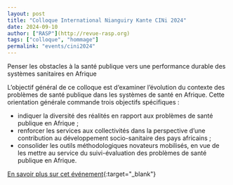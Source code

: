 ```yaml
---
layout: post
title: "Colloque International Nianguiry Kante CINi 2024"
date: 2024-09-10
author: ["RASP"](http://revue-rasp.org)
tags: ["colloque", "hommage"]
permalink: "events/cini2024"
---
```

Penser les obstacles à la santé publique vers une performance durable des systèmes sanitaires en Afrique

L’objectif général de ce colloque est d‘examiner l’évolution du contexte des problèmes de santé publique dans les systèmes de santé en Afrique. Cette orientation générale commande trois objectifs spécifiques :

- indiquer la diversité des réalités en rapport aux problèmes de santé publique en Afrique ;
- renforcer les services aux collectivités dans la perspective d’une contribution au développement socio-sanitaire des pays africains ;
- consolider les outils méthodologiques novateurs mobilisés, en vue de les mettre au service du suivi-évaluation des problèmes de santé publique en Afrique.

[En savoir plus sur cet événement](https://cini.b-institute.org){:target="_blank"}
